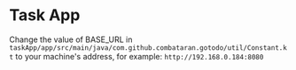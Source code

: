 # Task App

Change the value of BASE_URL in `taskApp/app/src/main/java/com.github.combataran.gotodo/util/Constant.kt` to your machine's address, for example: `http://192.168.0.184:8080`